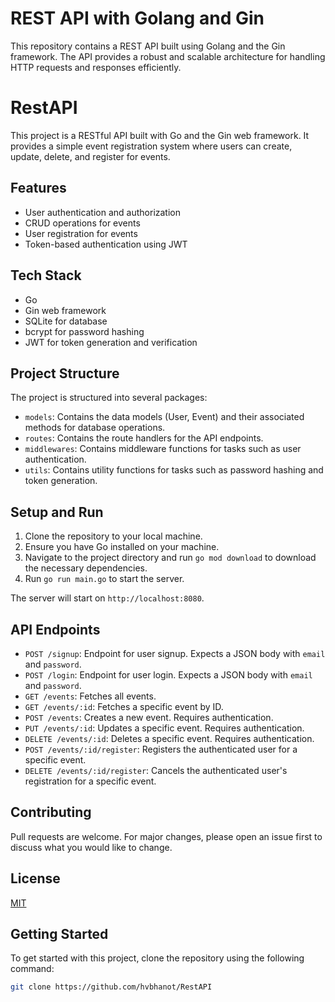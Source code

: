# REST API with Golang and Gin

This repository contains a REST API built using Golang and the Gin framework. The API provides a robust and scalable architecture for handling HTTP requests and responses efficiently. 
# RestAPI

This project is a RESTful API built with Go and the Gin web framework. It provides a simple event registration system where users can create, update, delete, and register for events.

## Features

- User authentication and authorization
- CRUD operations for events
- User registration for events
- Token-based authentication using JWT

## Tech Stack

- Go
- Gin web framework
- SQLite for database
- bcrypt for password hashing
- JWT for token generation and verification

## Project Structure

The project is structured into several packages:

- `models`: Contains the data models (User, Event) and their associated methods for database operations.
- `routes`: Contains the route handlers for the API endpoints.
- `middlewares`: Contains middleware functions for tasks such as user authentication.
- `utils`: Contains utility functions for tasks such as password hashing and token generation.

## Setup and Run

1. Clone the repository to your local machine.
2. Ensure you have Go installed on your machine.
3. Navigate to the project directory and run `go mod download` to download the necessary dependencies.
4. Run `go run main.go` to start the server.

The server will start on `http://localhost:8080`.

## API Endpoints

- `POST /signup`: Endpoint for user signup. Expects a JSON body with `email` and `password`.
- `POST /login`: Endpoint for user login. Expects a JSON body with `email` and `password`.
- `GET /events`: Fetches all events.
- `GET /events/:id`: Fetches a specific event by ID.
- `POST /events`: Creates a new event. Requires authentication.
- `PUT /events/:id`: Updates a specific event. Requires authentication.
- `DELETE /events/:id`: Deletes a specific event. Requires authentication.
- `POST /events/:id/register`: Registers the authenticated user for a specific event.
- `DELETE /events/:id/register`: Cancels the authenticated user's registration for a specific event.

## Contributing

Pull requests are welcome. For major changes, please open an issue first to discuss what you would like to change.

## License

[MIT](https://choosealicense.com/licenses/mit/)
## Getting Started

To get started with this project, clone the repository using the following command:

```bash
git clone https://github.com/hvbhanot/RestAPI
